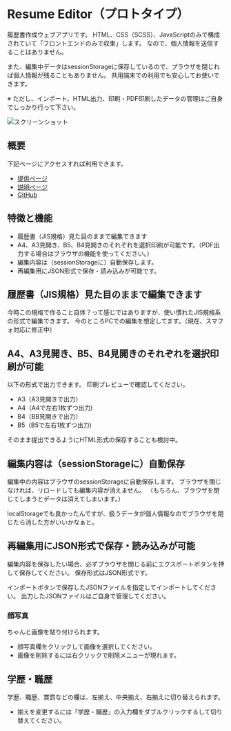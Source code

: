 # Resume Editor（プロトタイプ）
履歴書作成ウェブアプリです。
HTML、CSS（SCSS）、JavaScriptのみで構成されていて「フロントエンドのみで収束」します。
なので、個人情報を送信することはありません。

また、編集中データはsessionStorageに保存しているので、プラウザを閉じれば個人情報が残ることもありません。
共用端末での利用でも安心してお使いできます。

※ ただし、インポート、HTML出力、印刷・PDF印刷したデータの管理はご自身でしっかり行って下さい。

![スクリーンショット](https://user-images.githubusercontent.com/71716610/118047489-caee4f00-b3b5-11eb-9722-e145eefc79a9.png)

## 概要
下記ページにアクセスすれば利用できます。

- [提供ページ](https://www.mikuro.works/portfolio/works/resume_editting/)
- [説明ページ](https://www.mikuro.works/portfolio/works/resume_editting/commentary)
- [GitHub](https://github.com/bonji-396/resume_editting)

## 特徴と機能

- 履歴書（JIS規格）見た目のままで編集できます
- A4、A3見開き、B5、B4見開きのそれぞれを選択印刷が可能です。（PDF出力する場合はブラウザの機能を使ってください。）
- 編集内容は（sessionStorageに）自動保存します。
- 再編集用にJSON形式で保存・読み込みが可能です。


## 履歴書（JIS規格）見た目のままで編集できます
今時この規格で作ること自体？って感じではありますが、使い慣れたJIS規格系の形式で編集できます。
今のところPCでの編集を想定してます。（現在、スマフォ対応に修正中）

## A4、A3見開き、B5、B4見開きのそれぞれを選択印刷が可能
以下の形式で出力できます。
印刷プレビューで確認してください。

- A3（A3見開きで出力）
- A4（A4で左右1枚ずつ出力)
- B4（BB見開きで出力）
- B5（B5で左右1枚ずつ出力)

そのまま提出できるようにHTML形式の保存することも検討中。

## 編集内容は（sessionStorageに）自動保存

編集中の内容はブラウザのsessionStorageに自動保存します。
ブラウザを閉じなければ、リロードしても編集内容が消えません。
（もちろん、ブラウザを閉じてしまうとデータは消えてしまいます。）

localStorageでも良かったんですが、扱うデータが個人情報なのでブラウザを閉じたら消した方がいいかなぁと。

## 再編集用にJSON形式で保存・読み込みが可能

編集内容を保存したい場合、必ずブラウザを閉じる前にエクスポートボタンを押して保存してください。
保存形式はJSON形式です。

インポートボタンで保存したJSONファイルを指定してインポートしてください。
出力したJSONファイルはご自身で管理してください。

### 顔写真
ちゃんと画像を貼り付けられます。

- 顔写真欄をクリックして画像を選択してください。
- 画像を削除するには右クリックで削除メニューが現れます。

## 学歴・職歴
学歴、職歴、賞罰などの欄は、左揃え、中央揃え、右揃えに切り替えられます。

- 揃えを変更するには「学歴・職歴」の入力欄をダブルクリックするして切り替えてください。

